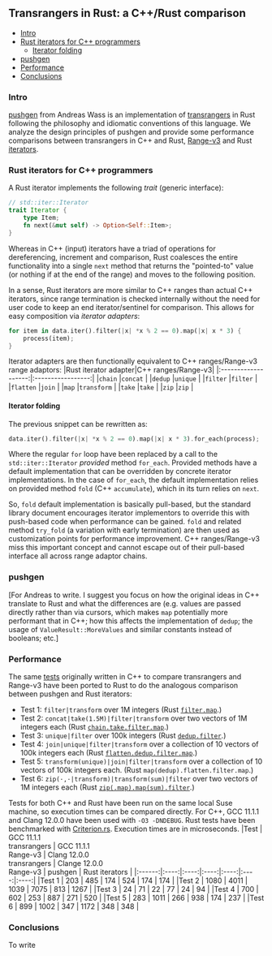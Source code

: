 ## Transrangers in Rust: a C++/Rust comparison
* [Intro](#intro)
* [Rust iterators for C++ programmers](#rust-iterators-for-c-programmers)
  * [Iterator folding](#iterator-folding)
* [pushgen](#pushgen)
* [Performance](#performance)
* [Conclusions](#conclusions)
### Intro
[pushgen](https://github.com/AndWass/pushgen) from Andreas Wass is an implementation of [transrangers](README.md) in Rust following the philosophy and idiomatic conventions of this language. We analyze the design principles of pushgen and provide some performance comparisons between transrangers in C++ and Rust, [Range-v3](https://github.com/ericniebler/range-v3) and Rust [iterators](https://doc.rust-lang.org/std/iter/index.html). 
### Rust iterators for C++ programmers
A Rust iterator implements the following *trait* (generic interface):
```rust
// std::iter::Iterator
trait Iterator {
    type Item;
    fn next(&mut self) -> Option<Self::Item>;
}
```
Whereas in C++ (input) iterators have a triad of operations for dereferencing, increment and comparison, Rust coalesces the entire functionality into a single `next` method that returns the "pointed-to" value (or nothing if at the end of the range) and moves to the following position.

In a sense, Rust iterators are more similar to C++ ranges than actual C++ iterators, since range termination is checked internally without the need for user code to keep an end iterator/sentinel for comparison. This allows for easy composition via *iterator adapters*:
```rust
for item in data.iter().filter(|x| *x % 2 == 0).map(|x| x * 3) {
    process(item);
}
```
Iterator adapters are then functionally equivalent to C++ ranges/Range-v3 range adaptors:
|Rust iterator adapter|C++ ranges/Range-v3|
|:-------------------:|:-----------------:|
|`chain`              |`concat`           |
|`dedup`              |`unique`           |
|`filter`             |`filter`           |
|`flatten`            |`join`             |
|`map`                |`transform`        |
|`take`               |`take`             |
|`zip`                |`zip`              |
#### Iterator folding
The previous snippet can be rewritten as:
```rust
data.iter().filter(|x| *x % 2 == 0).map(|x| x * 3).for_each(process);
```
Where the regular `for` loop have been replaced by a call to the `std::iter::Iterator` *provided* method `for_each`. Provided methods have a default implementation that can be overridden by concrete iterator implementations. In the case of `for_each`, the default implementation relies on provided method `fold` (C++ `accumulate`), which in its turn relies on `next`.

So, `fold` default implementation is basically pull-based, but the standard library document encourages iterator implementors to override this with push-based code when performance can be gained. `fold` and related method `try_fold` (a variation with early termination) are then used as customization points for performance improvement. C++ ranges/Range-v3 miss this important concept and cannot escape out of their pull-based interface all across range adaptor chains. 
### pushgen
\[For Andreas to write. I suggest you focus on how the original ideas in C++ translate to Rust and what the differences are (e.g. values are passed directly rather than via cursors, which makes `map` potentially more performant that in C++; how this affects the implementation of `dedup`; the usage of `ValueResult::MoreValues` and similar constants instead of booleans; etc.\]
### Performance
The same [tests](README.md#performance) originally written in C++ to compare transrangers and Range-v3 have been ported to Rust to do the analogous comparison between pushgen and Rust iterators:
* Test 1: `filter|transform` over 1M integers (Rust [`filter.map`](https://github.com/AndWass/pushgen/blob/main/benches/filter_map.rs).)
* Test 2: `concat|take(1.5M)|filter|transform` over two vectors of 1M integers each (Rust [`chain.take.filter.map`](https://github.com/AndWass/pushgen/blob/main/benches/chain_take_filter_map.rs).)
* Test 3: `unique|filter` over 100k integers (Rust [`dedup.filter`](https://github.com/AndWass/pushgen/blob/main/benches/dedup_filter.rs).)
* Test 4: `join|unique|filter|transform` over a collection of 10 vectors of 100k integers each (Rust [`flatten.dedup.filter.map`](https://github.com/AndWass/pushgen/blob/main/benches/flatten_dedup_filter_map.rs).)
* Test 5: `transform(unique)|join|filter|transform` over a collection of 10 vectors of 100k integers each. (Rust `map(dedup).flatten.filter.map`.)
* Test 6: `zip(·,·|transform)|transform(sum)|filter` over two vectors of 1M integers each (Rust [`zip(.map).map(sum).filter`](https://github.com/AndWass/pushgen/blob/main/benches/transrangers_test6.rs).)

Tests for both C++ and Rust have been run on the same local Suse machine, so execution times can be compared directly. For C++, GCC 11.1.1 and Clang 12.0.0 have been used with `-O3 -DNDEBUG`. Rust tests have been benchmarked with [Criterion.rs](https://github.com/bheisler/criterion.rs). Execution times are in microseconds.
|Test    | GCC 11.1.1<br/>transrangers | GCC 11.1.1<br/>Range-v3 | Clang 12.0.0<br/>transrangers | Clange 12.0.0<br/>Range-v3 | pushgen | Rust iterators |
|:------:|:----:|:----:|:----:|:----:|:----:|:----:|
|Test 1  | 203  | 485  | 174  | 524  | 174  | 174  |
|Test 2  | 1080 | 4011 | 1039 | 7075 | 813  | 1267 |
|Test 3  | 24   | 71   | 22   | 77   | 24   |  94  |
|Test 4  | 700  | 602  | 253  | 887  | 271  | 520  |
|Test 5  | 283  | 1011 | 266  | 938  | 174  | 237  |
|Test 6  | 899  | 1002 | 347  | 1172 | 348  | 348  |
### Conclusions
To write
